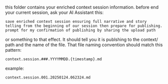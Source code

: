 this folder contains your enriched context session information. before end your current session, ask your AI Assistant this:

`save enriched context session ensuring full narrative and story telling from the beginning of our session then prepare for publishing. prompt for my confirmation of publishing by sharing the upload path`

or something to that effect. It should tell you it is publshing to the context/ path and the name of the file. That file naming convention should match this pattern:

`context.session.###.YYYYMMDD.{timestamp}.md`

example:

`context.session.001.20250124.062324.md`